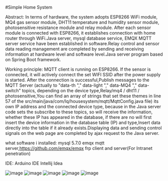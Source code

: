 #Simple Home System

Abstract:
In terms of hardware, the system adopts ESP8266 WiFi module, MQ4 gas sensor module, DHT11 temperature and humidity sensor module, photosensitive resistance module and relay module. After each sensor module is connected with ESP8266, it establishes connection with home router through WiFi.Java server, mysql database service, EMQX MQTT server service have been established in software.Relay control and sensor data reading management are completed by sending and receiving information at hardware level and software level.Java server program based on Spring Boot framework.

Working principle:
MQTT client is running on ESP8266. If the sensor is connected, it will actively connect the set WIFI SSID after the power supply is started. After the connection is successful,Publish messages to the MQTT Server (actually to "data-th "," data-light "," data-MQ4 "," data-switch" topics, depending on the device type,Relay/mq4 / dht11 / photosensitive,You can find an array of strings that set these themes in line 57 of the src/main/java/com/lq/housesystem/mqtt/MqttConfig.java file) its own IP address and the connected device type, because in the Java server code sets the subscribe to these topics, so will receive the information, whether these IP has appeared in the database, if there are no will first insert the device information in the database table (IP) and type,Insert data directly into the table if it already exists.Displaying data and sending control signals on the web page are completed by ajax request to the Java server.

what software i installed:
mysql 5.7.0
emqx mqtt server,https://github.com/emqx/emqx
frp client and server(For Intranet penetration)

IDE:
Arduino IDE
Intellij Idea

![image](https://github.com/NGC717/Home-Control-and-Environment-Data-Monitoring-System/blob/master/ProjectImg/actual%20picture.png)
![image](https://github.com/NGC717/Home-Control-and-Environment-Data-Monitoring-System/blob/master/ProjectImg/data%20managment.png)
![image](https://github.com/NGC717/Home-Control-and-Environment-Data-Monitoring-System/blob/master/ProjectImg/device%20add.png)
![image](https://github.com/NGC717/Home-Control-and-Environment-Data-Monitoring-System/blob/master/ProjectImg/device%20control.png)
![image](https://github.com/NGC717/Home-Control-and-Environment-Data-Monitoring-System/blob/master/ProjectImg/sensor%20data%20display.png)
